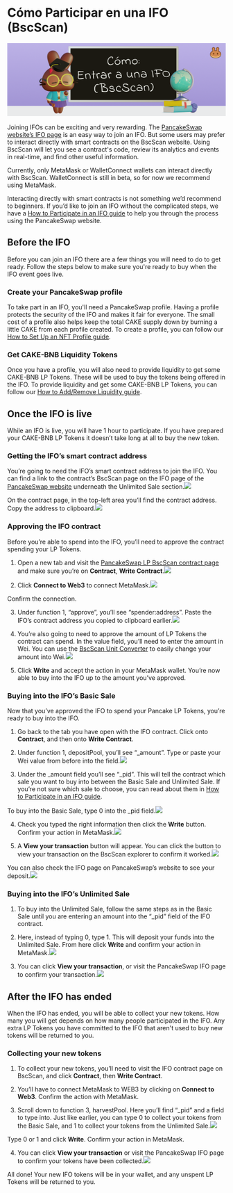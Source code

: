 # Cómo Participar en una IFO \(BscScan\)

![](../../.gitbook/assets/docs-masthead%20%288%29.png)

Joining IFOs can be exciting and very rewarding. The [PancakeSwap website’s IFO page](https://pancakeswap.finance/ifo) is an easy way to join an IFO. But some users may prefer to interact directly with smart contracts on the BscScan website. Using BscScan will let you see a contract's code, review its analytics and events in real-time, and find other useful information.

Currently, only MetaMask or WalletConnect wallets can interact directly with BscScan. WalletConnect is still in beta, so for now we recommend using MetaMask.

Interacting directly with smart contracts is not something we’d recommend to beginners. If you’d like to join an IFO without the complicated steps, we have a [How to Participate in an IFO guide](https://docs.pancakeswap.finance/get-started/ifo-guide) to help you through the process using the PancakeSwap website.

## Before the IFO <a id="before-the-ifo"></a>

Before you can join an IFO there are a few things you will need to do to get ready. Follow the steps below to make sure you're ready to buy when the IFO event goes live.

### Create your PancakeSwap profile <a id="create-your-pancakeswap-profile"></a>

To take part in an IFO, you'll need a PancakeSwap profile. Having a profile protects the security of the IFO and makes it fair for everyone. The small cost of a profile also helps keep the total CAKE supply down by burning a little CAKE from each profile created. To create a profile, you can follow our [How to Set Up an NFT Profile guide](https://docs.pancakeswap.finance/get-started/profile-guide).

### Get CAKE-BNB Liquidity Tokens <a id="get-cake-bnb-liquidity-tokens"></a>

Once you have a profile, you will also need to provide liquidity to get some CAKE-BNB LP Tokens. These will be used to buy the tokens being offered in the IFO. To provide liquidity and get some CAKE-BNB LP Tokens, you can follow our [How to Add/Remove Liquidity guide](https://docs.pancakeswap.finance/get-started/liquidity-guide).

## Once the IFO is live <a id="once-the-ifo-is-live"></a>

While an IFO is live, you will have 1 hour to participate. If you have prepared your CAKE-BNB LP Tokens it doesn’t take long at all to buy the new token.

### Getting the IFO’s smart contract address <a id="getting-the-ifos-smart-contract-address"></a>

You’re going to need the IFO’s smart contract address to join the IFO. You can find a link to the contract’s BscScan page on the IFO page of the [PancakeSwap website](https://pancakeswap.finance/ifo) underneath the Unlimited Sale section.![](https://lh4.googleusercontent.com/s8oMeBKH5SRo21DhAA9ZyAm3pTKRKBbrDY4zpdpc5mKlPTNtuezL_fxCPc0dZvMlGfXy4IcwOmib1Gs-nc4Oe58v3UH7_1JYuHM6GgiVERzkPQN_viUF17dmPRFOYFHuXNrm78eZ)

On the contract page, in the top-left area you’ll find the contract address. Copy the address to clipboard.![](https://lh3.googleusercontent.com/ez27bQvXXBaRHcVZnrV-GHJdswGjs4AbT0l6QXkcd4f00VbQMQdvwMSaAuWt4hgPsWuaZ0j-upAxz3IDxBb0BfY_NJAVr5mr214Ka6PKpnb726tgXZCP5eFOADD2OImI63BTWChx)

### Approving the IFO contract <a id="approving-the-ifo-contract"></a>

Before you’re able to spend into the IFO, you’ll need to approve the contract spending your LP Tokens.

1. Open a new tab and visit the [PancakeSwap LP BscScan contract page](https://bscscan.com/address/0x0ed7e52944161450477ee417de9cd3a859b14fd0#writeContract) and make sure you’re on **Contract**, **Write Contract**.![](https://lh6.googleusercontent.com/eZ2wGzH7GC1pighXt5ZbxrroqPGqjG6dItDAATI715riqZy8a-GOMp7hxG1YaZl7mOcuS62KLM4O_-vXJBNhj2lAqfsgnJe6mSdn0OskAkT48mzP1kWNzwZKNnb0a7jbnUrfm-Nu)

2. Click **Connect to Web3** to connect MetaMask.![](https://lh4.googleusercontent.com/IRXfcKBWmlH8o7gDE9ThGrKuc2DHZSNb-SxF93VSTkCdv2JjtdvKciPb5jom4Uv-ngpPMrrGQI1XuM6H2SuN81NMxGLzoHAye5YgvUzR9YSM6ElZs6e3A-fpnMT21PKyJmV2F1IZ)

Confirm the connection.

3. Under function 1, “approve”, you’ll see “spender:address”. Paste the IFO’s contract address you copied to clipboard earlier.![](https://lh5.googleusercontent.com/suC6le1V6Vt_YzpQ8DzxhseaZOTC6tZpmMO97l9rcHt5fnP3aP7vUI1udXdvy_VMHyik5IIqXxYIjNsvfaXBzyDvS_vD_baAuzo3felLC-QnA9XAU2quS1CifbdumgV85LImK2WD)

5. You’re also going to need to approve the amount of LP Tokens the contract can spend. In the value field, you’ll need to enter the amount in Wei. You can use the [BscScan Unit Converter](https://www.bscscan.com/unitconverter) to easily change your amount into Wei.![](https://lh6.googleusercontent.com/h0ywzo2JofyPdJYUQr63vb5gaPsgjIFWXl-cSBzPE7UgthMWfHFZrFOLso5D7vIdEmOKmxa-MtxQAPj3jya1e-hqqRzlRLEcdULB58D8r2FYRjEzqFyPRxiHtLCp7ywNsMUgkJi6)

6. Click **Write** and accept the action in your MetaMask wallet. You’re now able to buy into the IFO up to the amount you’ve approved.

### Buying into the IFO’s Basic Sale <a id="buying-into-the-ifos-basic-sale"></a>

Now that you’ve approved the IFO to spend your Pancake LP Tokens, you’re ready to buy into the IFO.

1. Go back to the tab you have open with the IFO contract. Click onto **Contract**, and then onto **Write Contract**.

2. Under function 1, depositPool, you’ll see “\_amount”. Type or paste your Wei value from before into the field.![](https://lh6.googleusercontent.com/185gWOjqWA_gZLpyy8TSGdKtk7m-l3HSyXkzx883Cf3Cmnq7DAl6-wOnhn7knU_-lKbyFsnEBXgPhbv7dyRzly0dDa81562jlXcapItkADA0AA5q4fJWnwtSFDsjHSxXD2EHO3pq)

3. Under the \_amount field you’ll see “\_pid”. This will tell the contract which sale you want to buy into between the Basic Sale and Unlimited Sale. If you’re not sure which sale to choose, you can read about them in [How to Participate in an IFO guide](https://docs.pancakeswap.finance/get-started/ifo-guide#which-type-of-sale-should-i-choose-basic-or-unlimited).

To buy into the Basic Sale, type 0 into the \_pid field.![](https://lh5.googleusercontent.com/eLKY976MLUYSbh3g70EJkpccTfip27QnOCXlc3rQ_Kr9fu4wAIT1K4qg-DB8HYHzFCFb_zbFXoWZNdncWBsNoevbp0YGbEU-yJ4x8xRIG5v-ha1rrfWO9AjGBrf8y5sc021ydALG)

4. Check you typed the right information then click the **Write** button. Confirm your action in MetaMask.![](https://lh3.googleusercontent.com/OMk0rZt6CyLRPDcGjwZnVFHOHNLriLuwJBZ6E8koNFinvBTuSxA4qm6bBdxs_28zmK-b_1NrjjtldgUDhXha8bYpmPc7z72PEiiEthaOU8cteBAYfbwYzhvR3dh9cl5c58mqbY2j)

5. A **View your transaction** button will appear. You can click the button to view your transaction on the BscScan explorer to confirm it worked.![](https://lh6.googleusercontent.com/SHgXqiNtNXoXitNbNY4fBkuXC5UjHJTiQ8rwDp4SEXtzM1zNANHtMQ6PzwmP2zQwp2xVL8gRHKSBrgp4qyMJALrZmq9s0EddnC0eAQcvV4eqMObym__T5tPamtdSJMiUVMn5BYJn)

You can also check the IFO page on PancakeSwap’s website to see your deposit.![](https://lh6.googleusercontent.com/9tFTlSwXmoSDruTPjhe_IH7o87YOFIdeHyafIs0aBjaZeRv9jP43xjZ7_IMdW6q5jP2U_eN4RxBEm00O1dKP9Pp0Me1Eb6rI6pHXxKIFtgsUpSgNvCrq24_q4c_xNWGYDm4wPk22)

### Buying into the IFO’s Unlimited Sale <a id="buying-into-the-ifos-unlimited-sale"></a>

1. To buy into the Unlimited Sale, follow the same steps as in the Basic Sale until you are entering an amount into the “\_pid” field of the IFO contract.

2. Here, instead of typing 0, type 1. This will deposit your funds into the Unlimited Sale. From here click **Write** and confirm your action in MetaMask.![](https://lh6.googleusercontent.com/08zKELQHScE0z9TFQRb7SgyvJbVFxelLxxz3AcvOEBP3ocYQIp_pxNkiM7XcBndgDgdPOPI3uUukK7JYDGCnnZQ_J4NZ638YgGLWN9_cqJSeQD5yJ-kH2z5Za-0uyEmWnQupKLIB)

3. You can click **View your transaction**, or visit the PancakeSwap IFO page to confirm your transaction.![](https://lh6.googleusercontent.com/uqXq-9wHZ-v9HVsqphUVzpzR1DArrSeMx8sCKvLfOIKlWjnKIcg7UbVAX6xL4HvCiMVc6LyxslQ6bRVCBV1raapQcd0hnripO6csNJcUs2CDPtoXj5tjGtkxTccTKTmS0fZHzcpQ)

## After the IFO has ended <a id="after-the-ifo-has-ended"></a>

When the IFO has ended, you will be able to collect your new tokens. How many you will get depends on how many people participated in the IFO. Any extra LP Tokens you have committed to the IFO that aren't used to buy new tokens will be returned to you.‌

### Collecting your new tokens <a id="collecting-your-new-tokens"></a>

1. To collect your new tokens, you’ll need to visit the IFO contract page on BscScan, and click **Contract**, then **Write Contract**.

2. You’ll have to connect MetaMask to WEB3 by clicking on **Connect to Web3**. Confirm the action with MetaMask.

3. Scroll down to function 3, harvestPool. Here you’ll find “\_pid” and a field to type into. Just like earlier, you can type 0 to collect your tokens from the Basic Sale, and 1 to collect your tokens from the Unlimited Sale.![](https://lh3.googleusercontent.com/QS7BsbQC8NJVU1pLD70Ia8AlmPLvy2rHQe9RWVWEpGAd1NGrZmCdQxCBc9W7kfpoaB6t_zjoPfYwX8I2kIQLJAqhyk2_pNEP1gY3xt2C_6vv7sfA3-1uksAiMT-XH7_odaHqILPU)

Type 0 or 1 and click **Write**. Confirm your action in MetaMask.

4. You can click **View your transaction** or visit the PancakeSwap IFO page to confirm your tokens have been collected.![](https://lh4.googleusercontent.com/yIrEbfJBxo2diu9RhYk3Shy8nsb37Y2voVZFVTNp7sa8RTnG9DPLFKdHo1hfEEDt8uWj22zmZADwiiGMOuY1vdH1qGGDe9nBMZeeoHfb7b-oiK7QvdY6_79KdOBMoWEn6ka2sUAC)

All done! Your new IFO tokens will be in your wallet, and any unspent LP Tokens will be returned to you.  


